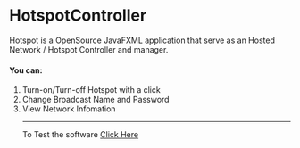 # HotspotController
Hotspot is a OpenSource JavaFXML application that serve as an Hosted Network / Hotspot Controller and manager.
<h4>You can:</h4>
<ol>
<li>Turn-on/Turn-off Hotspot with a click</li>
<li>Change Broadcast Name and Password</li>
<li>View Network Infomation</li>
<hr>
<p> To Test the software <a href="https://github.com/Marvin-Tunji-ola/HotspotController/raw/master/out/artifacts/HotspotController/HotspotController.jar">Click Here<a>

</ol>

